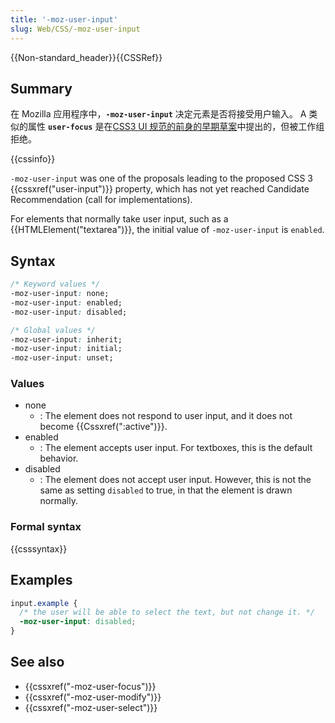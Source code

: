 ```yaml
---
title: '-moz-user-input'
slug: Web/CSS/-moz-user-input
---
```

{{Non-standard_header}}{{CSSRef}}

## Summary

在 Mozilla 应用程序中，**`-moz-user-input`** 决定元素是否将接受用户输入。 A 类似的属性 **`user-focus`** 是在[CSS3 UI 规范的前身的早期草案](http://www.w3.org/TR/2000/WD-css3-userint-20000216)中提出的，但被工作组拒绝。

{{cssinfo}}

`-moz-user-input` was one of the proposals leading to the proposed CSS 3 {{cssxref("user-input")}} property, which has not yet reached Candidate Recommendation (call for implementations).

For elements that normally take user input, such as a {{HTMLElement("textarea")}}, the initial value of `-moz-user-input` is `enabled`.

## Syntax

```css
/* Keyword values */
-moz-user-input: none;
-moz-user-input: enabled;
-moz-user-input: disabled;

/* Global values */
-moz-user-input: inherit;
-moz-user-input: initial;
-moz-user-input: unset;
```

### Values

- none
  - : The element does not respond to user input, and it does not become {{Cssxref(":active")}}.
- enabled
  - : The element accepts user input. For textboxes, this is the default behavior.
- disabled
  - : The element does not accept user input. However, this is not the same as setting `disabled` to true, in that the element is drawn normally.

### Formal syntax

{{csssyntax}}

## Examples

```css
input.example {
  /* the user will be able to select the text, but not change it. */
  -moz-user-input: disabled;
}
```

## See also

- {{cssxref("-moz-user-focus")}}
- {{cssxref("-moz-user-modify")}}
- {{cssxref("-moz-user-select")}}
